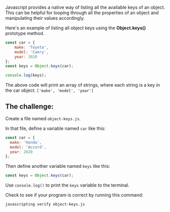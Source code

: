 Javascript provides a native way of listing all the available keys of an object. This can be helpful for looping through all the properties of an object and manipulating their values accordingly.

Here's an example of listing all object keys using the **Object.keys()**
prototype method.

```js
const car = {
    make: 'Toyota',
    model: 'Camry',
    year: 2020
};
const keys = Object.keys(car);

console.log(keys);
```

The above code will print an array of strings, where each string is a key in the car object. `['make', 'model', 'year']`

## The challenge:

Create a file named `object-keys.js`.

In that file, define a variable named `car` like this:

```js
const car = {
  make: 'Honda',
  model: 'Accord',
  year: 2020
};
```

Then define another variable named `keys` like this:
```js
const keys = Object.keys(car);
```

Use `console.log()` to print the `keys` variable to the terminal.

Check to see if your program is correct by running this command:

```bash
javascripting verify object-keys.js
```
